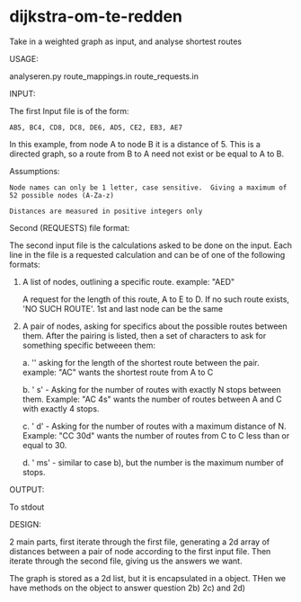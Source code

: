 # dijkstra-om-te-redden
Take in a weighted graph as input, and analyse shortest routes

USAGE:

analyseren.py route_mappings.in route_requests.in


INPUT:

The first Input file is of the form:

	AB5, BC4, CD8, DC8, DE6, AD5, CE2, EB3, AE7

In this example, from node A to node B it is a distance of 5.  This is a directed graph, so a route from B to A need not exist or be equal to A to B.

Assumptions: 

	Node names can only be 1 letter, case sensitive.  Giving a maximum of 52 possible nodes (A-Za-z)

	Distances are measured in positive integers only


Second (REQUESTS) file format:

The second input file is the calculations asked to be done on the input.  Each line in the file is a requested calculation and can be of one of the following 
formats:

1.  A list of nodes, outlining a specific route.  example: "AED"
	
	A request for the length of this route, A to E to D.  If no such route exists, 'NO SUCH ROUTE'.  1st and last node can be the same

2.  A pair of nodes, asking for specifics about the possible routes between them.  After the pairing is listed, 
    then a set of characters to ask for something specific betweeen them:

	a.  '<noting>' asking for the length of the shortest route between the pair.  example: "AC" wants the shortest route from A to C

	b.  ' <number>s' - Asking for the number of routes with exactly N stops between them.  Example: "AC 4s" wants the number of routes between
		A and C with exactly 4 stops.

	c.  ' <number>d' - Asking for the number of routes with a maximum distance of N.  Example: "CC 30d" wants the number of routes from C to C less than
		or equal to 30.

	d.  ' <number>ms' - similar to case b), but the number is the maximum number of stops.

OUTPUT:

To stdout



DESIGN:

2 main parts, first iterate through the first file, generating a 2d array of distances between a pair of node according to the first input file.  Then
iterate through the second file, giving us the answers we want.

The graph is stored as a 2d list, but it is encapsulated in a object.  THen we have methods on the object to answer question 2b) 2c) and 2d)





